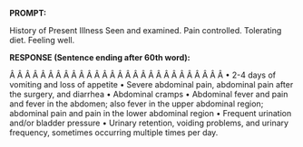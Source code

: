 **PROMPT:**

History of Present Illness Seen and examined. Pain controlled. Tolerating diet. Feeling well. 

**RESPONSE (Sentence ending after 60th word):**

Â Â Â Â Â Â Â Â Â Â Â Â Â Â Â Â Â Â Â Â Â Â Â Â Â Â Â Â  • 2-4 days of vomiting and loss of appetite  • Severe abdominal pain, abdominal pain after the surgery, and diarrhea  • Abdominal cramps  • Abdominal fever and pain and fever in the abdomen; also fever in the upper abdominal region; abdominal pain and pain in the lower abdominal region  • Frequent urination and/or bladder pressure  • Urinary retention, voiding problems, and urinary frequency, sometimes occurring multiple times per day. 